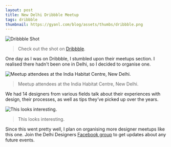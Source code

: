 ```yaml
---
layout: post
title: New Delhi Dribbble Meetup
tags: dribbble
thumbnail: https://gyanl.com/blog/assets/thumbs/dribbble.png
---
```


![Dribbble Shot](https://gyanl.com/blog/assets/delhidribbble-meetup.png)

> Check out the shot on [Dribbble](https://dribbble.com/shots/2474738-Delhi-Dribbble-Meetup).

One day as I was on Dribbble, I stumbled upon their meetups section. I realised there hadn't been one in Delhi, so I decided to organise one.

![Meetup attendees at the India Habitat Centre, New Delhi.](https://gyanl.com/blog/assets/delhidribbble-1.jpg)

> Meetup attendees at the India Habitat Centre, New Delhi.

We had 14 designers from various fields talk about their experiences with design, their processes, as well as tips they’ve picked up over the years.

![This looks interesting.](https://gyanl.com/blog/assets/delhidribbble-2.jpg)

> This looks interesting.

Since this went pretty well, I plan on organising more designer meetups like this one. Join the Delhi Designers [Facebook group](https://www.facebook.com/groups/1532818907016936/) to get updates about any future events.
